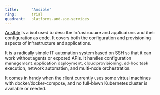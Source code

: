 ```yaml
---
title:      "Ansible"
ring:       trial
quadrant:   platforms-and-aoe-services
---
```


[Ansible](https://www.ansible.com/) is a tool used to describe infrastructure and applications and their configuration as code. It covers both the configuration and provisioning aspects of infrastructure and applications.

It is a radically simple IT automation system based on SSH so that it can work without agents or exposed APIs. It handles configuration management, application deployment, cloud provisioning, ad-hoc task execution, network automation, and multi-node orchestration. 

It comes in handy when the client currently uses some virtual machines with docker/docker-compose, and no full-blown Kubernetes cluster is available or needed.